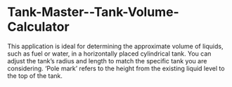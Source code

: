 # Tank-Master--Tank-Volume-Calculator
This application is ideal for determining the approximate volume of liquids, such as fuel or water, in a horizontally placed cylindrical tank. You can adjust the tank’s radius and length to match the specific tank you are considering. ‘Pole mark’ refers to the height from the existing liquid level to the top of the tank.
